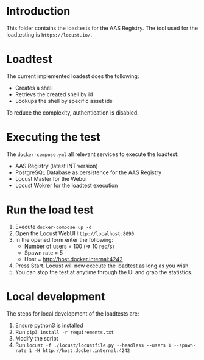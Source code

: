 # Introduction

This folder contains the loadtests for the AAS Registry.
The tool used for the loadtesting is `https://locust.io/`.

# Loadtest

The current implemented loadest does the following:

   - Creates a shell
   - Retrievs the created shell by id
   - Lookups the shell by specific asset ids

To reduce the complexity, authentication is disabled.

# Executing the test

The `docker-compose.yml` all relevant services to execute the loadtest.

   - AAS Registry (latest INT version)
   - PostgreSQL Database as persistence for the AAS Registry
   - Locust Master for the Webui
   - Locust Wokrer for the loadtest execution

# Run the load test

   1. Execute `docker-compose up -d`
   2. Open the Locust WebUI `http://localhost:8090`
   3. In the opened form enter the following:
         - Number of users = 100 (=> 10 req/s)
         - Spawn rate      = 5
         - Host            = http://host.docker.internal:4242
   4. Press Start. Locust will now execute the loadtest as long as you wish.
   5. You can stop the test at anytime through the UI and grab the statistics.

# Local development

The steps for local development of the loadtests are:

   1. Ensure python3 is installed
   2. Run `pip3 install -r requirements.txt`
   3. Modify the script
   4. Run `locust -f ./locust/locustfile.py --headless --users 1 --spawn-rate 1 -H http://host.docker.internal:4242`
